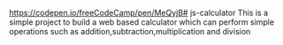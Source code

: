 https://codepen.io/freeCodeCamp/pen/MeQyjB# js-calculator
This is a simple project to build a web based calculator which can perform simple operations such as addition,subtraction,multiplication and division
